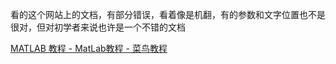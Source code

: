 看的这个网站上的文档，有部分错误，看着像是机翻，有的参数和文字位置也不是很对，但对初学者来说也许是一个不错的文档

[MATLAB 教程 - MatLab教程 - 菜鸟教程](https://www.cainiaojc.com/matlab/matlab-tutorial.html)
